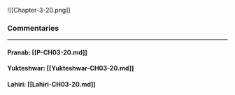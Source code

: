 ![[Chapter-3-20.png]]

### Commentaries

---

#### Pranab: [[P-CH03-20.md]]

#### Yukteshwar: [[Yukteshwar-CH03-20.md]]

#### Lahiri: [[Lahiri-CH03-20.md]]
